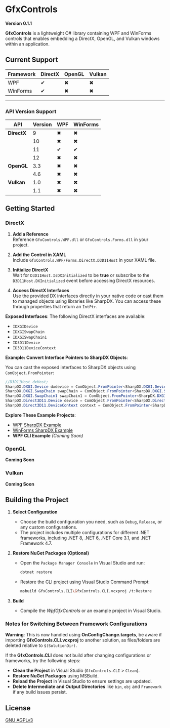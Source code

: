 ﻿# GfxControls
**Version 0.1.1**

**GfxControls** is a lightweight C# library containing WPF and WinForms controls that enables embedding a DirectX, OpenGL, and Vulkan windows within an application.

## Current Support

| Framework | DirectX | OpenGL | Vulkan |
|-----------|---------|--------|--------|
| WPF       | ✔       | ✖      | ✖      |
| WinForms  | ✔       | ✖      | ✖      |

---

### API Version Support

| API       | Version | WPF | WinForms |
|-----------|---------|-----|----------|
| **DirectX** | 9    | ✖| ✖|
|            | 10    | ✖| ✖|
|            | 11    | ✔| ✔|
|            | 12    | ✖| ✖|
| **OpenGL** | 3.3   | ✖| ✖|
|            | 4.6   | ✖| ✖|
| **Vulkan** | 1.0   | ✖| ✖|
|            | 1.1   | ✖| ✖|


## Getting Started

### DirectX 

1. **Add a Reference**  
   Reference `GfxControls.WPF.dll` or `GfxControls.Forms.dll` in your project.

2. **Add the Control in XAML**  
   Include `GfxControls.WPF/Forms.DirectX.D3D11Host` in your XAML file.

3. **Initialize DirectX**  
   Wait for `D3D11Host.IsDXInitialized` to be **true** or subscribe to the `D3D11Host.DXInitialized` event before accessing DirectX resources.

4. **Access DirectX Interfaces**  
   Use the provided DX interfaces directly in your native code or cast them to managed objects using libraries like SharpDX.
   You can access these through properties that return an `IntPtr`.
   

**Exposed Interfaces**:
The following DirectX interfaces are available:
- `IDXGIDevice`
- `IDXGISwapChain`
- `IDXGISwapChain1`
- `ID3D11Device`
- `ID3D11DeviceContext`

**Example: Convert Interface Pointers to SharpDX Objects**:

You can cast the exposed interfaces to SharpDX objects using `ComObject.FromPointer`:
```csharp
//D3D11Host dxHost;
SharpDX.DXGI.Device dxdevice = ComObject.FromPointer<SharpDX.DXGI.Device>(dxHost.DXGIDevice);
SharpDX.DXGI.SwapChain swapChain = ComObject.FromPointer<SharpDX.DXGI.SwapChain>(dxHost.SwapChain);
SharpDX.DXGI.SwapChain1 swapChain1 = ComObject.FromPointer<SharpDX.DXGI.SwapChain1>(dxHost.SwapChain1);
SharpDX.Direct3D11.Device device = ComObject.FromPointer<SharpDX.Direct3D11.Device>(dxHost.D3DDevice);
SharpDX.Direct3D11.DeviceContext context = ComObject.FromPointer<SharpDX.Direct3D11.DeviceContext>(dxHost.DeviceContext);
```

**Explore These Example Projects**:
- [WPF SharpDX Example](https://github.com/AddioElectronics/GfxControls/tree/main/Examples/WPF/SharpDXExample)
- [WinForms SharpDX Example](https://github.com/AddioElectronics/GfxControls/tree/main/Examples/WinForms/SharpDXExample)
- **WPF CLI Example** _(Coming Soon)_

### OpenGL

**Coming Soon**

### Vulkan

**Coming Soon**

## Building the Project

1. **Select Configuration**
   - Choose the build configuration you need, such as `Debug`, `Release`, or any custom configurations. 
   - The project includes multiple configurations for different .NET frameworks, including .NET 8, .NET 6, .NET Core 3.1, and .NET Framework 4.7.

2. **Restore NuGet Packages (Optional)**
   - Open the `Package Manager Console` in Visual Studio and run:
     ```bash
     dotnet restore
     ```
   - Restore the CLI project using Visual Studio Command Prompt:
     ```bash
     msbuild GfxControls.CLI\GfxControls.CLI.vcxproj /t:Restore
     ```

3. **Build**
   - Compile the _WpfGfxControls_ or an example project in Visual Studio.

### Notes for Switching Between Framework Configurations

**Warning**: This is now handled using **OnConfigChange.targets**, be aware if importing **GfxControls.CLI.vcxproj** to another solution, as files/folders are deleted relative to `$(SolutionDir)`.

If the **GfxControls.CLI** does not build after changing configurations or frameworks, try the following steps:
- **Clean the Project** in Visual Studio (`GfxControls.CLI` > `Clean`).
- **Restore NuGet Packages** using MSBuild.
- **Reload the Project** in Visual Studio to ensure settings are updated.
- **Delete Intermediate and Output Directories** like `bin`, `obj` and `Framework` if any build issues persist.

## License

[GNU AGPLv3](https://github.com/AddioElectronics/GfxControls/blob/main/LICENSE)